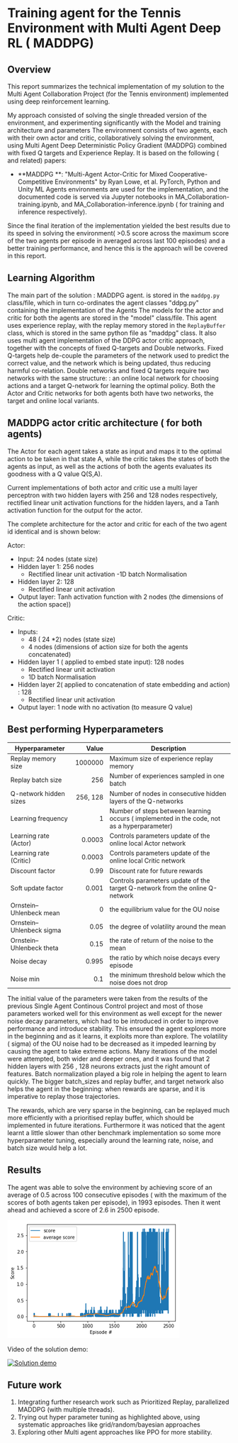 # Training agent for the Tennis Environment with Multi Agent Deep RL ( MADDPG)

## Overview

This report summarizes the technical implementation of my solution to the Multi Agent Collaboration Project (for the Tennis environment) implemented using deep reinforcement learning.

My approach consisted of solving the single threaded version of the environment, and experimenting significantly with the Model and training  architecture and parameters
The environment consists of two agents, each with their own actor and critic, collaboratively solving the environment, using Multi Agent Deep Deterministic Policy Gradient (MADDPG) combined with fixed Q targets and  Experience Replay. It is based on the following ( and related) papers:

- **MADDPG **:  "Multi-Agent Actor-Critic for Mixed Cooperative-Competitive Environments" by Ryan Lowe, et al.
PyTorch, Python and Unity ML Agents environments are used for the implementation, and the documented code is served via Jupyter notebooks in MA_Collaboration-training.ipynb,  and MA_Collaboration-inference.ipynb ( for training and inference respectively).

Since the final iteration of the implementation yielded the best results due to its speed in solving the environment( >0.5 score across the maximum score of the two agents per episode in averaged across last 100 episodes) and a better training performance, and hence this is the approach will be covered in this report.

## Learning Algorithm

The main part of the solution : MADDPG agent. is stored in the `maddpg.py` class/file, which in turn co-ordinates the agent classes "ddpg.py" containing the implementation of the Agents  The models for the actor and critic for both the agents are stored in the "model" class/file.
This agent uses experience replay, with the replay memory stored in the `ReplayBuffer` class, which is stored in the same python file as "maddpg" class. 
It also uses multi agent implementation of the DDPG actor critic approach, together with the concepts of fixed Q-targets and Double networks. Fixed Q-targets help de-couple the parameters of the network used to predict the correct value, and the network which is being updated, thus reducing harmful co-relation. Double networks and fixed Q targets require two networks with the same structure:  : an online local network for choosing actions and a target Q-network for learning the optimal policy. Both the Actor and Critic networks for both agents both have two networks, the target and online local variants.

## MADDPG actor critic architecture ( for both agents)

The Actor for each agent  takes a state as input and maps it to the optimal action to be taken in that state A, while the critic takes the states of both the agents as input, as well as the actions of both the agents  evaluates its goodness with a Q value Q(S,A).

Current implementations of both actor and critic use a multi layer perceptron with two hidden layers with 256 and 128 nodes respectively, 
rectified linear unit activation functions for the hidden layers, and a Tanh activation function for the output for the actor.

The complete architecture for the actor and critic  for each of the two agent id identical and is shown below:

Actor:

- Input: 24 nodes (state size)
- Hidden layer 1: 256 nodes
	 - Rectified linear unit activation 
	 -1D batch Normalisation
- Hidden layer 2: 128
	- Rectified linear unit activation
- Output layer: Tanh activation function with 2 nodes (the dimensions of the action space))

Critic:

- Inputs:
	- 48 ( 24 *2) nodes (state size)
	- 4 nodes (dimensions of action size for both the agents concatenated)
- Hidden layer 1 ( applied to embed state input): 128 nodes
	 - Rectified linear unit activation 
	 - 1D batch Normalisation
- Hidden layer 2( applied to concatenation of  state embedding and action) : 128
	-  Rectified linear unit activation
- Output layer: 1 node with no activation (to measure Q value)


## Best performing Hyperparameters

| Hyperparameter | Value | Description |
|---|---:|---|
| Replay memory size | 1000000 | Maximum size of experience replay memory |
| Replay batch size | 256 | Number of experiences sampled in one batch |
| Q-network hidden sizes | 256, 128| Number of nodes in consecutive hidden layers of the Q-networks |
| Learning frequency | 1 | Number of steps between learning occurs ( implemented in the code, not as a hyperparameter) |
| Learning  rate  (Actor)| 0.0003 | Controls parameters update of the online local Actor network |
| Learning  rate  (Critic) | 0.0003 | Controls parameters update of the online local Critic network |
| Discount factor | 0.99 | Discount rate for future rewards |
| Soft update factor | 0.001 | Controls parameters update of the target Q-network from the online Q-network |
| Ornstein–Uhlenbeck mean| 0 | the equilibrium value for the OU noise |
| Ornstein–Uhlenbeck sigma | 0.05 |  the degree of volatility around the mean|
| Ornstein–Uhlenbeck theta | 0.15 | the rate of return of the noise to the mean |
 | Noise decay | 0.995 | the ratio by which noise decays every episode |
 | Noise min | 0.1| the minimum threshold below which the noise does not drop |
 
The initial value of the parameters were taken from the results of the previous Single Agent Continous Control project and  most of those parameters worked well for this environment as well except for the newer noise decay parameters, which had to be introduced in order to improve performance and introduce stability. This ensured the agent explores more in the beginning and as it learns, it exploits more than explore.
The volatility ( sigma) of the OU noise had to be decreased as it impeded learning by causing the agent to take extreme actions. 
Many iterations of the model were attempted, both wider and deeper ones, and it was found that 2 hidden layers with 256 , 128 neurons extracts just the right amount of features.
Batch normalization played a big role in helping the agent to learn quickly. The bigger batch_sizes and replay buffer, and target network also helps the agent in the beginning: when rewards are sparse, and it is imperative to replay those trajectories.

The rewards, which are very sparse in the beginning, can be replayed much more efficiently with a prioritised replay buffer, which should be implemented in future iterations. Furthermore it was noticed that the agent learnt a little slower than other benchmark implementation so some more hyperparameter tuning, especially around the learning rate, noise, and batch size would help a lot. 


## Results

The agent was able to solve the environment by achieving score of an average of 0.5 across 100 consecutive episodes ( with the maximum of the scores of both agents taken per episode), in 1993 episodes. Then it went ahead and achieved a score of 2.6 in 2500 episode.

![Rewards plot](rewards.png)

Video of the solution demo:

[![Solution demo](https://img.youtube.com/vi/q8LJp9XtcvA/0.jpg)](https://youtu.be/q8LJp9XtcvA "Solution demo")


## Future work

1. Integrating further research work such as Prioritized Replay, parallelized MADDPG (with multiple threads).
2. Trying out hyper parameter tuning as highlighted above, using systematic approaches like grid/random/bayesian approaches
3. Exploring other Multi agent  approaches like PPO for more stability.







